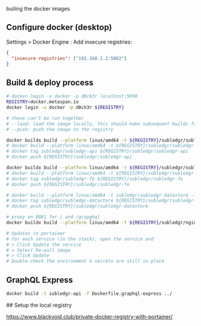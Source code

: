 

builing the docker images

## Configure docker (desktop)

Settings > Docker Engine : Add insecure registries:
```json
{
  "insecure-registries": ["192.168.1.2:5002"]
}
```

## Build & deploy process
```bash
# docker login -u docker -p d0ck3r localhost:5050
REGISTRY=docker.metaspan.io
docker login -u docker -p d0ck3r ${REGISTRY}

# these can't be run together
# --load: load the image locally, this should make subsequent builds faster
# --push: push the image to the registry

docker buildx build --platform linux/amd64 -t ${REGISTRY}/subledgr/subledgr-api -f Dockerfile.api --push ../.
# docker build --platform linux/amd64 -t ${REGISTRY}/subledgr/subledgr-api:latest -f Dockerfile.api --push ../.
# docker tag subledgr/subledgr-api ${REGISTRY}/subledgr/subledgr-api
# docker push ${REGISTRY}/subledgr/subledgr-api

docker buildx build --platform linux/amd64 -t ${REGISTRY}/subledgr/subledgr-fe -f Dockerfile.frontend --push ../.
# docker build --platform linux/amd64 -t ${REGISTRY}/subledgr/subledgr-fe:latest -f Dockerfile.frontend --push ../.
# docker tag subledgr/subledgr-fe ${REGISTRY}/subledgr/subledgr-fe
# docker push ${REGISTRY}/subledgr/subledgr-fe

# docker build --platform linux/amd64 -t subledgr/subledgr-datastore -f Dockerfile.postgres ../.
# docker tag subledgr/subledgr-datastore ${REGISTRY}/subledgr/subledgr-datastore
# docker push ${REGISTRY}/subledgr/subledgr-datastore

# proxy on 8081 for / and /grapghql
docker buildx build --platform linux/amd64 -t ${REGISTRY}/subledgr/nginx -f Dockerfile.nginx --push ../.

# Updates in portainer
# for each service (in the stack), open the service and 
# > Click Update the service
# > Select Re-pull image
# > Click Update
# Double-check the environment & secrets are still in place

```

## GraphQL Express
```bash
docker build -t subledgr-api -f Dockerfile.graphql-express ../
```

## Setup the local registry

https://www.blackvoid.club/private-docker-registry-with-portainer/

